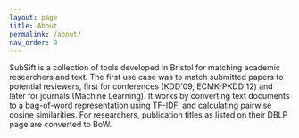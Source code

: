 ```yaml
---
layout: page
title: About
permalink: /about/
nav_order: 9
---
```


SubSift is a collection of tools developed in Bristol for matching academic
researchers and text. The first use case was to match submitted papers to
potential reviewers, first for conferences (KDD'09, ECMK-PKDD'12) and later for
journals (Machine Learning). It works by converting text documents to a
bag-of-word representation using TF-IDF, and calculating pairwise cosine
similarities. For researchers, publication titles as listed on their DBLP page
are converted to BoW.
